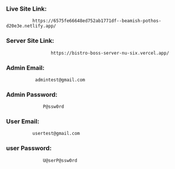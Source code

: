 ### Live Site Link:  
              https://6575fe66648ed752ab1771df--beamish-pothos-d20e3e.netlify.app/

### Server Site Link:
                     https://bistro-boss-server-nu-six.vercel.app/

### Admin Email: 
               admintest@gmail.com

### Admin Password: 
                  P@ssw0rd


### User Email: 
              usertest@gmail.com

### user Password: 
                  U@serP@ssw0rd

